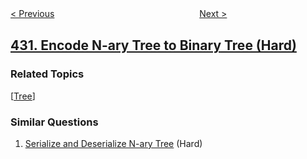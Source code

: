 <!--|This file generated by command(leetcode description); DO NOT EDIT.    |-->
<!--+----------------------------------------------------------------------+-->
<!--|@author    openset <openset.wang@gmail.com>                           |-->
<!--|@link      https://github.com/openset                                 |-->
<!--|@home      https://github.com/openset/leetcode                        |-->
<!--+----------------------------------------------------------------------+-->

[< Previous](https://github.com/openset/leetcode/tree/master/problems/flatten-a-multilevel-doubly-linked-list "Flatten a Multilevel Doubly Linked List")
　　　　　　　　　　　　　　　　
[Next >](https://github.com/openset/leetcode/tree/master/problems/all-oone-data-structure "All O`one Data Structure")

## [431. Encode N-ary Tree to Binary Tree (Hard)](https://leetcode.com/problems/encode-n-ary-tree-to-binary-tree "将 N 叉树编码为二叉树")



### Related Topics
  [[Tree](https://github.com/openset/leetcode/tree/master/tag/tree/README.md)]

### Similar Questions
  1. [Serialize and Deserialize N-ary Tree](https://github.com/openset/leetcode/tree/master/problems/serialize-and-deserialize-n-ary-tree) (Hard)
